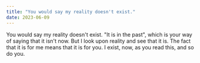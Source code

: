 ```yaml
---
title: "You would say my reality doesn't exist."
date: 2023-06-09
---
```

You would say my reality doesn't exist. "It is in the past", which is your way of saying that it isn't now. But I look upon reality and see that it is. The fact that it is for me means that it is for you. I exist, now, as you read this, and so do you.